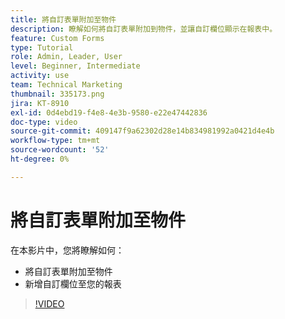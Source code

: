 ```yaml
---
title: 將自訂表單附加至物件
description: 瞭解如何將自訂表單附加到物件，並讓自訂欄位顯示在報表中。
feature: Custom Forms
type: Tutorial
role: Admin, Leader, User
level: Beginner, Intermediate
activity: use
team: Technical Marketing
thumbnail: 335173.png
jira: KT-8910
exl-id: 0d4ebd19-f4e8-4e3b-9580-e22e47442836
doc-type: video
source-git-commit: 409147f9a62302d28e14b834981992a0421d4e4b
workflow-type: tm+mt
source-wordcount: '52'
ht-degree: 0%

---
```


# 將自訂表單附加至物件

在本影片中，您將瞭解如何：

* 將自訂表單附加至物件
* 新增自訂欄位至您的報表

>[!VIDEO](https://video.tv.adobe.com/v/335173/?quality=12&learn=on)
